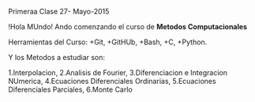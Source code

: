 Primeraa Clase 
27- Mayo-2015

!Hola MUndo!
Ando comenzando el curso de **Metodos Computacionales**

Herramientas del Curso:
+Git,
+GitHUb,
+Bash,
+C,
+Python. 

Y los Metodos a estudiar son:

1.Interpolacion,
2.Analisis de Fourier,
3.Diferenciacion e Integracion NUmerica,
4.Ecuaciones Diferenciales Ordinarias,
5.Ecuaciones Diferenciales Parciales,
6.Monte Carlo